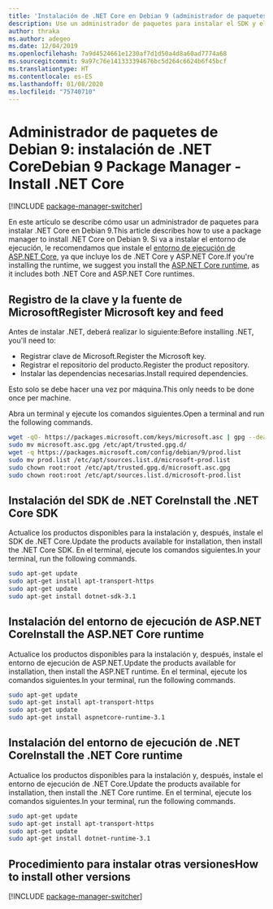 ```yaml
---
title: 'Instalación de .NET Core en Debian 9 (administrador de paquetes): .NET Core'
description: Use un administrador de paquetes para instalar el SDK y el entorno de ejecución de .NET Core en Debian 9.
author: thraka
ms.author: adegeo
ms.date: 12/04/2019
ms.openlocfilehash: 7a9d4524661e1230af7d1d50a4d8a60ad7774a68
ms.sourcegitcommit: 9a97c76e141333394676bc5d264c6624b6f45bcf
ms.translationtype: HT
ms.contentlocale: es-ES
ms.lasthandoff: 01/08/2020
ms.locfileid: "75740710"
---
```

# <a name="debian-9-package-manager---install-net-core"></a><span data-ttu-id="8e67a-103">Administrador de paquetes de Debian 9: instalación de .NET Core</span><span class="sxs-lookup"><span data-stu-id="8e67a-103">Debian 9 Package Manager - Install .NET Core</span></span>

[!INCLUDE [package-manager-switcher](./includes/package-manager-switcher.md)]

<span data-ttu-id="8e67a-104">En este artículo se describe cómo usar un administrador de paquetes para instalar .NET Core en Debian 9.</span><span class="sxs-lookup"><span data-stu-id="8e67a-104">This article describes how to use a package manager to install .NET Core on Debian 9.</span></span> <span data-ttu-id="8e67a-105">Si va a instalar el entorno de ejecución, le recomendamos que instale el [entorno de ejecución de ASP.NET Core](#install-the-aspnet-core-runtime), ya que incluye los de .NET Core y ASP.NET Core.</span><span class="sxs-lookup"><span data-stu-id="8e67a-105">If you're installing the runtime, we suggest you install the [ASP.NET Core runtime](#install-the-aspnet-core-runtime), as it includes both .NET Core and ASP.NET Core runtimes.</span></span>

## <a name="register-microsoft-key-and-feed"></a><span data-ttu-id="8e67a-106">Registro de la clave y la fuente de Microsoft</span><span class="sxs-lookup"><span data-stu-id="8e67a-106">Register Microsoft key and feed</span></span>

<span data-ttu-id="8e67a-107">Antes de instalar .NET, deberá realizar lo siguiente:</span><span class="sxs-lookup"><span data-stu-id="8e67a-107">Before installing .NET, you'll need to:</span></span>

- <span data-ttu-id="8e67a-108">Registrar clave de Microsoft.</span><span class="sxs-lookup"><span data-stu-id="8e67a-108">Register the Microsoft key.</span></span>
- <span data-ttu-id="8e67a-109">Registrar el repositorio del producto.</span><span class="sxs-lookup"><span data-stu-id="8e67a-109">Register the product repository.</span></span>
- <span data-ttu-id="8e67a-110">Instalar las dependencias necesarias.</span><span class="sxs-lookup"><span data-stu-id="8e67a-110">Install required dependencies.</span></span>

<span data-ttu-id="8e67a-111">Esto solo se debe hacer una vez por máquina.</span><span class="sxs-lookup"><span data-stu-id="8e67a-111">This only needs to be done once per machine.</span></span>

<span data-ttu-id="8e67a-112">Abra un terminal y ejecute los comandos siguientes.</span><span class="sxs-lookup"><span data-stu-id="8e67a-112">Open a terminal and run the following commands.</span></span>

```bash
wget -qO- https://packages.microsoft.com/keys/microsoft.asc | gpg --dearmor > microsoft.asc.gpg
sudo mv microsoft.asc.gpg /etc/apt/trusted.gpg.d/
wget -q https://packages.microsoft.com/config/debian/9/prod.list
sudo mv prod.list /etc/apt/sources.list.d/microsoft-prod.list
sudo chown root:root /etc/apt/trusted.gpg.d/microsoft.asc.gpg
sudo chown root:root /etc/apt/sources.list.d/microsoft-prod.list
```

## <a name="install-the-net-core-sdk"></a><span data-ttu-id="8e67a-113">Instalación del SDK de .NET Core</span><span class="sxs-lookup"><span data-stu-id="8e67a-113">Install the .NET Core SDK</span></span>

<span data-ttu-id="8e67a-114">Actualice los productos disponibles para la instalación y, después, instale el SDK de .NET Core.</span><span class="sxs-lookup"><span data-stu-id="8e67a-114">Update the products available for installation, then install the .NET Core SDK.</span></span> <span data-ttu-id="8e67a-115">En el terminal, ejecute los comandos siguientes.</span><span class="sxs-lookup"><span data-stu-id="8e67a-115">In your terminal, run the following commands.</span></span>

```bash
sudo apt-get update
sudo apt-get install apt-transport-https
sudo apt-get update
sudo apt-get install dotnet-sdk-3.1
```

## <a name="install-the-aspnet-core-runtime"></a><span data-ttu-id="8e67a-116">Instalación del entorno de ejecución de ASP.NET Core</span><span class="sxs-lookup"><span data-stu-id="8e67a-116">Install the ASP.NET Core runtime</span></span>

<span data-ttu-id="8e67a-117">Actualice los productos disponibles para la instalación y, después, instale el entorno de ejecución de ASP.NET.</span><span class="sxs-lookup"><span data-stu-id="8e67a-117">Update the products available for installation, then install the ASP.NET runtime.</span></span> <span data-ttu-id="8e67a-118">En el terminal, ejecute los comandos siguientes.</span><span class="sxs-lookup"><span data-stu-id="8e67a-118">In your terminal, run the following commands.</span></span>

```bash
sudo apt-get update
sudo apt-get install apt-transport-https
sudo apt-get update
sudo apt-get install aspnetcore-runtime-3.1
```

## <a name="install-the-net-core-runtime"></a><span data-ttu-id="8e67a-119">Instalación del entorno de ejecución de .NET Core</span><span class="sxs-lookup"><span data-stu-id="8e67a-119">Install the .NET Core runtime</span></span>

<span data-ttu-id="8e67a-120">Actualice los productos disponibles para la instalación y, después, instale el entorno de ejecución de .NET Core.</span><span class="sxs-lookup"><span data-stu-id="8e67a-120">Update the products available for installation, then install the .NET Core runtime.</span></span> <span data-ttu-id="8e67a-121">En el terminal, ejecute los comandos siguientes.</span><span class="sxs-lookup"><span data-stu-id="8e67a-121">In your terminal, run the following commands.</span></span>

```bash
sudo apt-get update
sudo apt-get install apt-transport-https
sudo apt-get update
sudo apt-get install dotnet-runtime-3.1
```

## <a name="how-to-install-other-versions"></a><span data-ttu-id="8e67a-122">Procedimiento para instalar otras versiones</span><span class="sxs-lookup"><span data-stu-id="8e67a-122">How to install other versions</span></span>

[!INCLUDE [package-manager-switcher](./includes/package-manager-heading-hack-pkgname.md)]
